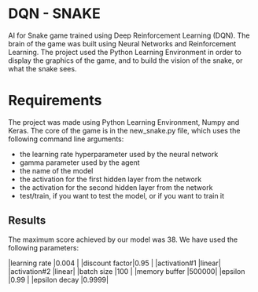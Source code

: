 # DQN - SNAKE

AI for Snake game trained using Deep Reinforcement Learning (DQN).
The brain of the game was built using Neural Networks and Reinforcement Learning.
The project used the Python Learning Environment in order to display the graphics of the game, and to build the vision of the snake, or what the snake sees.




# Requirements
The project was made using Python Learning Environment, Numpy and Keras.
The core of the game is in the new_snake.py file, which uses the following command line arguments:
* the learning rate hyperparameter used by the neural network
* gamma parameter used by the agent
* the name of the model
* the activation for the first hidden layer from the network
* the activation for the second hidden layer from the network
* test/train, if you want to test the model, or if you want to train it



## Results
The maximum score achieved by our model was 38.  We have used the following parameters:


|learning rate  |0.004 |
|discount factor|0.95  |
|activation#1   |linear|
|activation#2   |linear|
|batch size     |100   |
|memory buffer  |500000|
|epsilon        |0.99  |
|epsilon decay  |0.9999|
